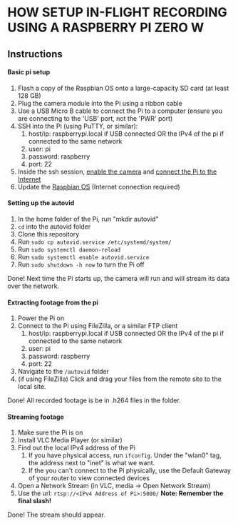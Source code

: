 
# HOW SETUP IN-FLIGHT RECORDING USING A RASPBERRY PI ZERO W


## Instructions

#### Basic pi setup
1. Flash a copy of the Raspbian OS onto a large-capacity SD card (at least 128 GB)
1. Plug the camera module into the Pi using a ribbon cable
1. Use a USB Micro B cable to connect the Pi to a computer (ensure you are connecting to the 'USB' port, not the 'PWR' port)
1. SSH into the Pi (using PuTTY, or similar):
    1. host/ip: raspberrypi.local if USB connected OR the IPv4 of the pi if connected to the same network
    1. user: pi
    1. password: raspberry
    1. port: 22
1. Inside the ssh session, [enable the camera](https://www.raspberrypi.org/documentation/configuration/camera.md) and [connect the Pi to the Internet](https://www.raspberrypi.org/documentation/configuration/wireless/wireless-cli.md)
1. Update the [Raspbian OS](https://www.raspberrypi.org/documentation/raspbian/updating.md) (Internet connection required)

#### Setting up the autovid
1. In the home folder of the Pi, run "mkdir autovid"
1. `cd` into the autovid folder
1. Clone this repository
1. Run `sudo cp autovid.service /etc/systemd/system/`
1. Run `sudo systemctl daemon-reload`
1. Run `sudo systemctl enable autovid.service`
1. Run `sudo shutdown -h now` to turn the Pi off

Done! Next time the Pi starts up, the camera will run and will stream its data over the network.

#### Extracting footage from the pi

1. Power the Pi on
1. Connect to the Pi using FileZilla, or a similar FTP client
    1. host/ip: raspberrypi.local if USB connected OR the IPv4 of the pi if connected to the same network
    1. user: pi
    1. password: raspberry
    1. port: 22
1. Navigate to the `/autovid` folder
1. (if using FileZilla) Click and drag your files from the remote site to the local site.

Done! All recorded footage is be in .h264 files in the folder. 

#### Streaming footage

1. Make sure the Pi is on
1. Install VLC Media Player (or similar)
1. Find out the local IPv4 address of the Pi
    1. If you have physical access, run `ifconfig`. Under the "wlan0" tag, the address next to "inet" is what we want.
    1. If the you can't connect to the Pi physically, use the Default Gateway of your router to view connected devices
1. Open a Network Stream (in VLC, media -> Open Network Stream)
1. Use the url: `rtsp://<IPv4 Address of Pi>:5000/` __Note: Remember the final slash!__

Done! The stream should appear.
